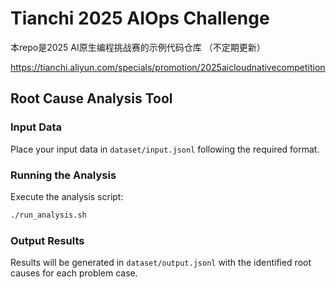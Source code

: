# Tianchi 2025 AIOps Challenge

本repo是2025 AI原生编程挑战赛的示例代码仓库 （不定期更新）

https://tianchi.aliyun.com/specials/promotion/2025aicloudnativecompetition

## Root Cause Analysis Tool

### Input Data

Place your input data in `dataset/input.jsonl` following the required format.

### Running the Analysis

Execute the analysis script:

```bash
./run_analysis.sh
```

### Output Results

Results will be generated in `dataset/output.jsonl` with the identified root causes for each problem case.